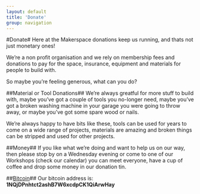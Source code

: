 ```yaml
---
layout: default
title: 'Donate'
group: navigation
---
```


#Donate#
Here at the Makerspace donations keep us running, and thats not just monetary ones!

We’re a non profit organisation and we rely on membership fees and donations to pay for the space, insurance, equipment and materials for people to build with.

So maybe you’re feeling generous, what can you do?

##Material or Tool Donations##
We’re always greatful for more stuff to build with, maybe you’ve got a couple of tools you no-longer need, maybe you’ve got a broken washing machine in your garage you were going to throw away, or maybe you’ve got some spare wood or nails.

We’re always happy to have bits like these, tools can be used for years to come on a wide range of projects, materials are amazing and broken things can be stripped and used for other projects.

##Money##
If you like what we’re doing and want to help us on our way, then please stop by on a Wednesday evening or come to one of our Workshops (check our calendar) you can meet everyone, have a cup of coffee and drop some money in our donation tin.

##[Bitcoin](bitcoin)##
Our bitcoin address is: **1NQjDPnhtct2ashB7W6xcdpCK1QiArwHay**